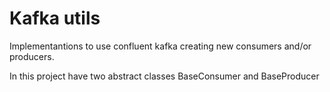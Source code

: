 # Kafka utils

Implementantions to use confluent kafka creating new consumers and/or producers.

In this project have two abstract classes BaseConsumer and BaseProducer